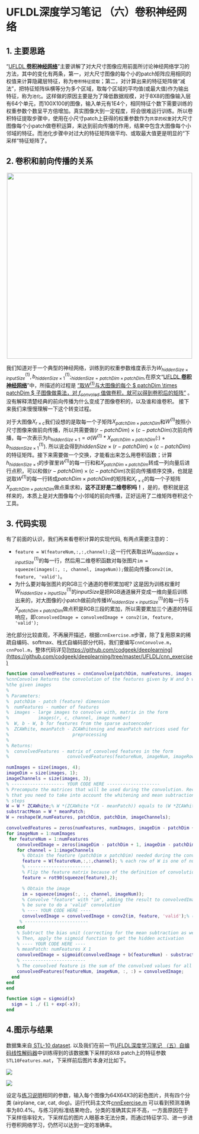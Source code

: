 # UFLDL深度学习笔记 （六）卷积神经网络



## 1. 主要思路

“[UFLDL **卷积神经网络**](http://deeplearning.stanford.edu/wiki/index.php/%E5%8D%B7%E7%A7%AF%E7%89%B9%E5%BE%81%E6%8F%90%E5%8F%96)”主要讲解了对大尺寸图像应用前面所讨论神经网络学习的方法，其中的变化有两条，第一，对大尺寸图像的每个小的patch矩阵应用相同的权值来计算隐藏层特征，称为`卷积特征提取`；第二，对计算出来的特征矩阵做“减法”，把特征矩阵纵横等分为多个区域，取每个区域的平均值(或最大值)作为输出特征，称为`池化`。这样做的原因主要是为了降低数据规模，对于8X8的图像输入层有64个单元，而100X100的图像，输入单元有1E4个，相同特征个数下需要训练的权重参数个数呈平方倍增加。真实图像大到一定程度，将会很难运行训练。所以卷积特征提取步骤中，使用在小尺寸patch上获得的权重参数作为`共享的权重`对大尺寸图像每个小patch做卷积运算，来达到前向传播的作用，结果中包含大图像每个小邻域的特征。而池化步骤中对过大的特征矩阵做平均、或取最大值更是明显的“下采样”特征矩阵了。

## 2. 卷积和前向传播的关系

<center><img src="http://images2015.cnblogs.com/blog/1174358/201707/1174358-20170702161455743-1737131402.png" width="500"  /></center>


我们知道对于一个典型的神经网络，训练到的权重参数维度表示为$W^{(1)}_{hiddenSize \times inputSize}  , b^{(1)}_{hiddenSize \times 1} ; _{hiddenSize=patchDim \times patchDim}$,在原文“[UFLDL **卷积神经网络**](http://deeplearning.stanford.edu/wiki/index.php/%E5%8D%B7%E7%A7%AF%E7%89%B9%E5%BE%81%E6%8F%90%E5%8F%96)”中，所描述的过程是 <u>“取$W^{(1)}$与大图像的每个 $ patchDim \times patchDim $ 子图像做乘法，对 $f_{convoled}$ 值做卷积，就可以得到卷积后的矩阵”</u>  。没有解释清楚经典的前向传播为什么变成了图像卷积的，以及谁和谁卷积。 接下来我们来慢慢理解一下这个转变过程。

对于大图像$X_{r \times c}$我们设想的是取每一个子矩阵$X_{patchDim \times patchDim}$和$W^{(1)}$按照小尺寸图像来做前向传播，所以共需要做$(r-patchDim)\times(c-patchDim)$次前向传播，每一次表示为$h_{hiddenSize \times 1}=\sigma( W^{(1)}*X_{patchDim \times patchDim} (:)+b^{(1)}_{hiddenSize \times 1})$. 所以说会得到$hiddenSize \times (r-patchDim)\times(c-patchDim)$的特征矩阵。接下来需要做一个交换，才能看出来怎么用卷积函数；计算$h_{hiddenSize \times 1}$的步骤里$W^{(1)}$的每一行和和$X_{patchDim \times patchDim}$转成一列向量后进行点积，可以和做$(r-patchDim)\times(c-patchDim)$次前向传播顺序交换，也就是说取$W^{(1)}$的每一行转成$patchDim\times patchDim$的矩阵和$X_{r \times c}$的每一个子矩阵$X_{patchDim \times patchDim}$做点乘求和，**这不正好是二维卷积吗！**，是的，卷积就是这样来的，本质上是对大图像每个小邻域的前向传播，正好运用了二维矩阵卷积这个工具。

## 3. 代码实现

有了前面的认识，我们再来看卷积计算的实现代码, 有两点需要注意的：

- `feature = W(featureNum,:,:,channel);`这一行代表取出$W^{(1)}_{hiddenSize \times inputSize}$的每一行，然后用二维卷积函数对每张图片`im = squeeze(images(:, :, channel, imageNum));`做前向传播`conv2(im, feature, 'valid')`。
- 为什么要对每张图片的RGB三个通道的卷积累加呢? 这是因为训练权重时$W^{(1)}_{hiddenSize \times inputSize}$的$inputSize$是把RGB通道展开变成一维向量后训练出来的，对大图像的小patch做前向传播$W^{(1)}_{hiddenSize \times inputSize}$的每一行与$X_{patchDim \times patchDim}$做点积是RGB三段的累加，所以需要累加三个通道的特征响应，即`convolvedImage = convolvedImage + conv2(im, feature, 'valid');`

池化部分比较直观，不再展开描述，根据`cnnExercise.m`步骤，除了复用原来的稀疏自编码、softmax、栈式自编码部分代码，我们要编写`cnnConvolve.m`，`cnnPool.m`，整体代码详见[https://github.com/codgeek/deeplearning](https://github.com/codgeek/deeplearning/tree/master/UFLDL/cnn_exercise) 

```matlab
function convolvedFeatures = cnnConvolve(patchDim, numFeatures, images, W, b, ZCAWhite, meanPatch)
%cnnConvolve Returns the convolution of the features given by W and b with
%the given images
%
% Parameters:
%  patchDim - patch (feature) dimension
%  numFeatures - number of features
%  images - large images to convolve with, matrix in the form
%           images(r, c, channel, image number)
%  W, b - W, b for features from the sparse autoencoder
%  ZCAWhite, meanPatch - ZCAWhitening and meanPatch matrices used for
%                        preprocessing
%
% Returns:
%  convolvedFeatures - matrix of convolved features in the form
%                      convolvedFeatures(featureNum, imageNum, imageRow, imageCol)

numImages = size(images, 4);
imageDim = size(images, 1);
imageChannels = size(images, 3);
% -------------------- YOUR CODE HERE --------------------
% Precompute the matrices that will be used during the convolution. Recall
% that you need to take into account the whitening and mean subtraction
% steps
W = W * ZCAWhite;% W *(ZCAWhite *(X - meanPatch)) equals to (W *ZCAWhite)*X - (W *ZCAWhite)*meanPatch; 
substractMean = W * meanPatch;
W = reshape(W,numFeatures, patchDim, patchDim, imageChannels);

convolvedFeatures = zeros(numFeatures, numImages, imageDim - patchDim + 1, imageDim - patchDim + 1);
for imageNum = 1:numImages
 for featureNum = 1:numFeatures
    convolvedImage = zeros(imageDim - patchDim + 1, imageDim - patchDim + 1);
    for channel = 1:imageChannels
      % Obtain the feature (patchDim x patchDim) needed during the convolution
      feature = W(featureNum,:,:,channel); % each row of W is one of numFeatures that has learned
      % ------------------------
      % Flip the feature matrix because of the definition of convolution, as explained later
      feature = rot90(squeeze(feature),2);

      % Obtain the image
      im = squeeze(images(:, :, channel, imageNum));
      % Convolve "feature" with "im", adding the result to convolvedImage
      % be sure to do a 'valid' convolution
      % ---- YOUR CODE HERE ----
      convolvedImage = convolvedImage + conv2(im, feature, 'valid');% (imageDim - patchDim + 1) X (imageDim - patchDim + 1)
     % ------------------------
    end
    % Subtract the bias unit (correcting for the mean subtraction as well)
    % Then, apply the sigmoid function to get the hidden activation
    % ---- YOUR CODE HERE ----
    % meanPatch: numFeatures X 1
    convolvedImage = sigmoid(convolvedImage + b(featureNum) - substractMean(featureNum));
    % ------------------------
    % The convolved feature is the sum of the convolved values for all channels
    convolvedFeatures(featureNum, imageNum, :, :) = convolvedImage;
  end
end
end

function sigm = sigmoid(x)
  sigm = 1 ./ (1 + exp(-x));
end

```


## 4.图示与结果

数据集来自[ STL-10 dataset](http://ufldl.stanford.edu/wiki/resources/stl10_patches_100k.zip). 以及我们在前一节[UFLDL深度学习笔记 （五）自编码线性解码器](http://www.cnblogs.com/Deep-Learning/p/7106256.html)中训练得到的该数据集下采样的8X8 patch上的特征参数`STL10Features.mat`，下采样前后图片本身对比如下。


![](http://images2015.cnblogs.com/blog/1174358/201707/1174358-20170709002904175-990789292.png)

![](http://images2015.cnblogs.com/blog/1174358/201707/1174358-20170709002907644-334781897.png)


设定与[练习说明](http://deeplearning.stanford.edu/wiki/index.php/Exercise:Convolution_and_Pooling)相同的参数，输入每个图像为64X64X3的彩色图片，共有四个分类 (airplane, car, cat, dog)。运行代码主文件[cnnExercise.m](https://github.com/codgeek/deeplearning/tree/master/UFLDL/cnn_exercise) 可以看到预测准确率为80.4%。与练习的标准结果吻合。分类的准确其实并不高，一方面原因在于下采样倍率较大，下采样后的图片人眼基本无法分类，而通过特征学习、进一步进行卷积网络学习，仍然可以达到一定的准确率。